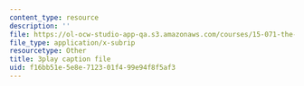 ```yaml
---
content_type: resource
description: ''
file: https://ol-ocw-studio-app-qa.s3.amazonaws.com/courses/15-071-the-analytics-edge-spring-2017/f16bb51e5e8e712301f499e94f8f5af3_xAuh5VptDQ4.srt
file_type: application/x-subrip
resourcetype: Other
title: 3play caption file
uid: f16bb51e-5e8e-7123-01f4-99e94f8f5af3
---
```

